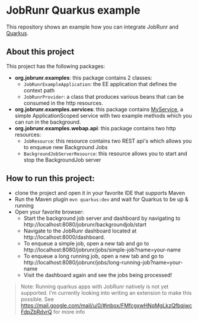 # JobRunr Quarkus example

This repository shows an example how you can integrate JobRunr and [Quarkus](https://quarkus.io/).

## About this project
This project has the following packages:
- **org.jobrunr.examples**: this package contains 2 classes:
  - `JobRunrExampleApplication`: the EE application that defines the context path
  - `JobRunrProvider`: a class that produces various beans that can be consumed in the http resources. 
- **org.jobrunr.examples.services**: this package contains [MyService](src/main/java/org/jobrunr/examples/services/MyService.java), a simple ApplicationScoped service with two example methods which you can run in the background.  
- **org.jobrunr.examples.webap.api**: this package contains two http resources:
  - `JobResource`: this resource contains two REST api's which allows you to enqueue new Background Jobs
  - `BackgroundJobServerResource`: this resource allows you to start and stop the BackgroundJob server

## How to run this project:
- clone the project and open it in your favorite IDE that supports Maven
- Run the Maven plugin `mvn quarkus:dev` and wait for Quarkus to be up & running
- Open your favorite browser:
  - Start the background job server and dashboard by navigating to http://localhost:8080/jobrunr/backgroundjob/start
  - Navigate to the JobRunr dashboard located at http://localhost:8000/dashboard.
  - To enqueue a simple job, open a new tab and go to http://localhost:8080/jobrunr/jobs/simple-job?name=your-name
  - To enqueue a long running job, open a new tab and go to http://localhost:8080/jobrunr/jobs/long-running-job?name=your-name
  - Visit the dashboard again and see the jobs being processed!

> Note: Running quarkus apps with JobRunr natively is not yet supported. I'm currently looking into writing an extension to make this possible. See https://mail.google.com/mail/u/0/#inbox/FMfcgxwHNqMgLkzQfbqjwcFdpZbRdvrQ for more info